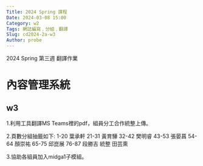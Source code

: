 ```yaml
---
Title: 2024 Spring 課程
Date: 2024-03-08 15:00
Category: w2
Tags: 網誌編寫﹐分組﹐翻譯
Slug: cd2024-2a-w3
Author: probe
---
```


2024 Spring 第三週 翻譯作業

<!-- PELICAN_END_SUMMARY -->

# 內容管理系統
## w3
1.利用工具翻譯MS Teams裡的pdf，組員分工合作統整上傳。

2.頁數分組抽籤如下:
1-20  葉承軒
21-31 黃育驊
32-42 樊明睿
43-53 張晏菖
54-64 顏崇祐
65-75 邱崑展
76-87 段勝吉
統整  田芸熏

3.協助各組員加入midga1子模組。